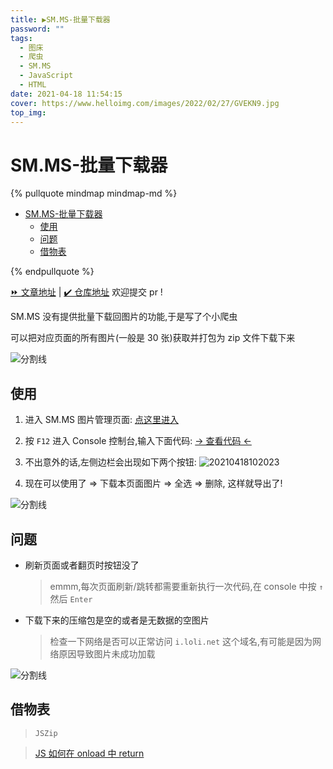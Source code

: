 ```yaml
---
title: ▶️SM.MS-批量下载器
password: ""
tags:
  - 图床
  - 爬虫
  - SM.MS
  - JavaScript
  - HTML
date: 2021-04-18 11:54:15
cover: https://www.helloimg.com/images/2022/02/27/GVEKN9.jpg
top_img:
---
```


# SM.MS-批量下载器

<!--
 * @?: *********************************************************************
 * @Author: Weidows
 * @LastEditors: Weidows
 * @LastEditTime: 2022-04-20 23:47:17
 * @FilePath: \Blog-private\source\_posts\tools\SM-MS-downloader.md
 * @Description:
 * @!: *********************************************************************
-->

{% pullquote mindmap mindmap-md %}

- [SM.MS-批量下载器](#smms-批量下载器)
  - [使用](#使用)
  - [问题](#问题)
  - [借物表](#借物表)

{% endpullquote %}

[⏩ 文章地址](https://weidows.github.io/post/tools/SM-MS-downloader/) | [✔️ 仓库地址](https://github.com/Weidows-projects/awesome-image-collector) 欢迎提交 pr !

SM.MS 没有提供批量下载回图片的功能,于是写了个小爬虫

可以把对应页面的所有图片(一般是 30 张)获取并打包为 zip 文件下载下来

<a>![分割线](https://www.helloimg.com/images/2022/07/01/ZM0SoX.png)</a>

## 使用

1. 进入 SM.MS 图片管理页面: [点这里进入](https://sm.ms/home/picture?page=1)

2. 按 `F12` 进入 Console 控制台,输入下面代码: [-> 查看代码 <-](https://cdn.jsdelivr.net/gh/Weidows-projects/awesome-image-collector/implements/SM.MS-collector.js)

3. 不出意外的话,左侧边栏会出现如下两个按钮:
   <img src="https://www.helloimg.com/images/2022/02/27/GVt2do.png" alt="20210418102023" />

4. 现在可以使用了 => 下载本页面图片 => 全选 => 删除, 这样就导出了!

<a>![分割线](https://www.helloimg.com/images/2022/07/01/ZM0SoX.png)</a>

## 问题

- 刷新页面或者翻页时按钮没了

  > emmm,每次页面刷新/跳转都需要重新执行一次代码,在 console 中按 `↑` 然后 `Enter`

- 下载下来的压缩包是空的或者是无数据的空图片

  > 检查一下网络是否可以正常访问 `i.loli.net` 这个域名,有可能是因为网络原因导致图片未成功加载

<a>![分割线](https://www.helloimg.com/images/2022/07/01/ZM0SoX.png)</a>

## 借物表

> `JSZip`

> [ JS 如何在 onload 中 return](https://blog.csdn.net/weixin_38361925/article/details/95099838?utm_source=app&app_version=4.5.8)
